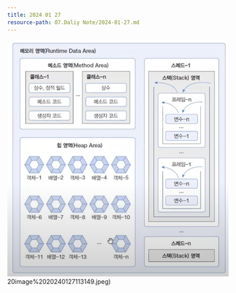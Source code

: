 ```yaml
---
title: 2024 01 27
resource-path: 07.Daliy Note/2024-01-27.md
---
```

![](../08.media/20240127113149.jpeg)20image%2020240127113149.jpeg)